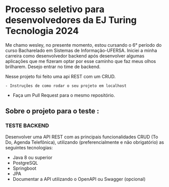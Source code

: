 # Processo seletivo para desenvolvedores da EJ Turing Tecnologia 2024



Me chamo wesley, no presente momento, estou cursando o 6° período do curso Bacharelado em Sistemas de Informação-UFERSA. Iniciei a minha carreira como desenvolvedor backend após desenvolver algumas aplicações que me fizeram optar por esse caminho que faz meus olhos brilharem. Desejo entrar no time de backend.

Nesse projeto foi feito uma api REST com um CRUD.
   
    - Instruções de como rodar o seu projeto em localhost 
 - Faça um Pull Request para o mesmo repositório.
 
## Sobre o projeto para o teste :

### TESTE BACKEND

Desenvolver uma API REST com as principais funcionalidades CRUD (To Do, Agenda
Telefônica), utilizando (preferencialmente e não obrigatório) as seguintes tecnologias:

- Java 8 ou superior
- PostgreSQL
- Springboot
- JPA
- Documentar a API utilizando o OpenAPI ou Swagger (opcional)

